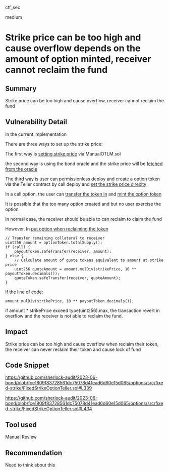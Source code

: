 ctf_sec

medium

# Strike price can be too high and cause overflow depends on the amount of option minted, receiver cannot reclaim the fund

## Summary

Strike price can be too high and cause overflow, receiver cannot reclaim the fund

## Vulnerability Detail

In the current implementation

There are three ways to set up the strike price:

The first way is [setting strike price](https://github.com/sherlock-audit/2023-06-bond/blob/fce1809f83728561dc75078d41ead6d60e15d065/options/src/fixed-strike/liquidity-mining/OTLM.sol#L721) via ManualOTLM.sol

the second way is using the bond oracle and the strike price will be [fetched from the oracle](https://github.com/sherlock-audit/2023-06-bond/blob/fce1809f83728561dc75078d41ead6d60e15d065/options/src/fixed-strike/liquidity-mining/OTLM.sol#L797)

The third way is user can permissionless deploy and create a option token via the Teller contract by call deploy and [set the strike price direclty](https://github.com/sherlock-audit/2023-06-bond/blob/fce1809f83728561dc75078d41ead6d60e15d065/options/src/fixed-strike/FixedStrikeOptionTeller.sol#L169)

In a call option, the user can [transfer the token in](https://github.com/sherlock-audit/2023-06-bond/blob/fce1809f83728561dc75078d41ead6d60e15d065/options/src/fixed-strike/FixedStrikeOptionTeller.sol#L277) and [mint the option token](https://github.com/sherlock-audit/2023-06-bond/blob/fce1809f83728561dc75078d41ead6d60e15d065/options/src/fixed-strike/FixedStrikeOptionTeller.sol#L296)

It is possible that the too many option created and but no user exercise the option

In normal case, the receiver should be able to can reclaim to claim the fund

However, In  [put option when reclaiming the token](https://github.com/sherlock-audit/2023-06-bond/blob/fce1809f83728561dc75078d41ead6d60e15d065/options/src/fixed-strike/FixedStrikeOptionTeller.sol#L434)

```solidity
// Transfer remaining collateral to receiver
uint256 amount = optionToken.totalSupply();
if (call) {
	payoutToken.safeTransfer(receiver, amount);
} else {
	// Calculate amount of quote tokens equivalent to amount at strike price
	uint256 quoteAmount = amount.mulDiv(strikePrice, 10 ** payoutToken.decimals());
	quoteToken.safeTransfer(receiver, quoteAmount);
}
```

If the line of code:

```solidity
amount.mulDiv(strikePrice, 10 ** payoutToken.decimals());
```

if amount * strikePrice exceed type(uint256).max, the transaction revert in overflow and the receiver is not able to reclaim the fund.

## Impact

Strike price can be too high and cause overflow when reclaim their token, the receiver can never reclaim their token and cause lock of fund

## Code Snippet

https://github.com/sherlock-audit/2023-06-bond/blob/fce1809f83728561dc75078d41ead6d60e15d065/options/src/fixed-strike/FixedStrikeOptionTeller.sol#L339

https://github.com/sherlock-audit/2023-06-bond/blob/fce1809f83728561dc75078d41ead6d60e15d065/options/src/fixed-strike/FixedStrikeOptionTeller.sol#L434

## Tool used

Manual Review

## Recommendation

Need to think about this
